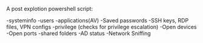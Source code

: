 A post explotion powershell script:

-systeminfo 
-users
-applications(AV)
-Saved passwords
-SSH keys, RDP files, VPN configs
-privilege (checks for privilege escalation)
-Open devices
-Open ports 
-shared folders 
-AD status
-Network Sniffing
